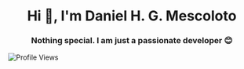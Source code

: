 <h1 align="center">Hi 👋, I'm Daniel H. G. Mescoloto </h1>
<h3 align="center"> Nothing special. I am just a passionate developer 😊 </h3>

<p align="left"> <img src="https://komarev.com/ghpvc/?username=DanielMescoloto&label=Profile%20views&color=0e75b6&style=flat" alt="Profile Views" /> </p>

<!--
- 🔭 I’m currently working on ...
- 🌱 I’m currently learning ...
- 👯 I’m looking to collaborate on ...
- 🤔 I’m looking for help with ...
- 💬 Ask me about ...
- 📫 How to reach me: ...
- 😄 Pronouns: ...
- ⚡ Fun fact: ...
-->
